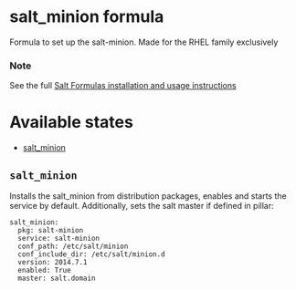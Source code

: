# salt_minion formula

Formula to set up the salt-minion. Made for the RHEL family exclusively

### Note

See the full [Salt Formulas installation and usage instructions](http://docs.saltstack.com/en/latest/topics/development/conventions/formulas.html)

Available states
================

- [salt_minion](#salt_minion)

``salt_minion``
------------
Installs the salt_minion from distribution packages, enables and starts the service by default. Additionally, sets the salt master if defined in pillar:
```
salt_minion:
  pkg: salt-minion
  service: salt-minion
  conf_path: /etc/salt/minion
  conf_include_dir: /etc/salt/minion.d
  version: 2014.7.1
  enabled: True
  master: salt.domain
```
